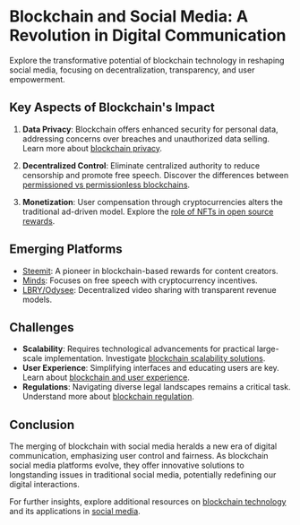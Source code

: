 # Blockchain and Social Media: A Revolution in Digital Communication

Explore the transformative potential of blockchain technology in reshaping social media, focusing on decentralization, transparency, and user empowerment.

## Key Aspects of Blockchain's Impact

1. **Data Privacy**: Blockchain offers enhanced security for personal data, addressing concerns over breaches and unauthorized data selling. Learn more about [blockchain privacy](https://www.license-token.com/wiki/blockchain-privacy).

2. **Decentralized Control**: Eliminate centralized authority to reduce censorship and promote free speech. Discover the differences between [permissioned vs permissionless blockchains](https://www.license-token.com/wiki/permissioned-vs-permissionless-blockchains).

3. **Monetization**: User compensation through cryptocurrencies alters the traditional ad-driven model. Explore the [role of NFTs in open source rewards](https://www.license-token.com/wiki/the-role-of-nf-ts-in-open-source-rewards).

## Emerging Platforms

- [Steemit](https://steemit.com/): A pioneer in blockchain-based rewards for content creators.
- [Minds](https://www.minds.com/): Focuses on free speech with cryptocurrency incentives.
- [LBRY/Odysee](https://odysee.com/): Decentralized video sharing with transparent revenue models.

## Challenges

- **Scalability**: Requires technological advancements for practical large-scale implementation. Investigate [blockchain scalability solutions](https://www.license-token.com/wiki/blockchain-scalability-solutions).
- **User Experience**: Simplifying interfaces and educating users are key. Learn about [blockchain and user experience](https://www.license-token.com/wiki/arbitrum-and-user-experience).
- **Regulations**: Navigating diverse legal landscapes remains a critical task. Understand more about [blockchain regulation](https://www.license-token.com/wiki/blockchain-regulation).

## Conclusion

The merging of blockchain with social media heralds a new era of digital communication, emphasizing user control and fairness. As blockchain social media platforms evolve, they offer innovative solutions to longstanding issues in traditional social media, potentially redefining our digital interactions. 

For further insights, explore additional resources on [blockchain technology](https://www.ibm.com/blockchain/what-is-blockchain) and its applications in [social media](https://www.forbes.com/sites/bernardmarr/2020/10/19/how-social-media-can-use-blockchain/).